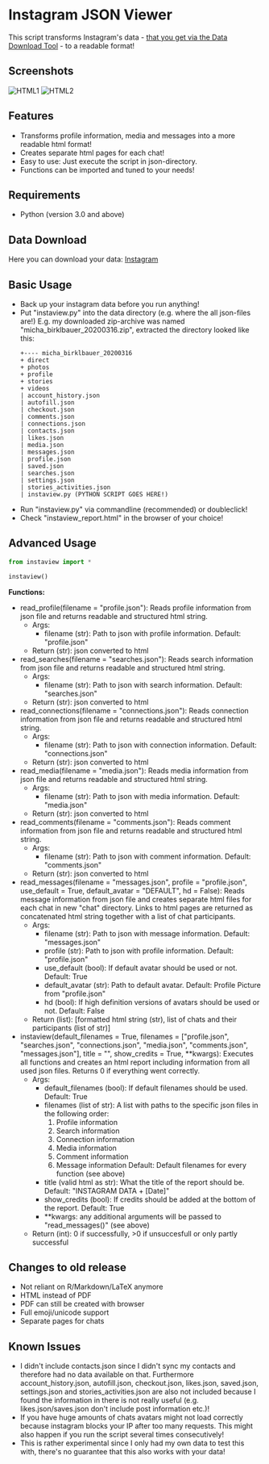 # Instagram JSON Viewer

This script transforms Instagram's data - [that you get via the Data Download Tool](https://www.instagram.com/download/request/) - to a readable format!

## Screenshots

![HTML1](docs/screenshot1.jpg)
![HTML2](docs/screenshot2.jpg)

## Features

- Transforms profile information, media and messages into a more readable html format!
- Creates separate html pages for each chat!
- Easy to use: Just execute the script in json-directory.
- Functions can be imported and tuned to your needs!

## Requirements

- Python (version 3.0 and above)

## Data Download

Here you can download your data: [Instagram](https://www.instagram.com/download/request/)

## Basic Usage

- Back up your instagram data before you run anything!
- Put "instaview.py" into the data directory (e.g. where the all json-files are!)
  E.g. my downloaded zip-archive was named "micha_birklbauer_20200316.zip", extracted the directory looked like this:
  ```
  +---- micha_birklbauer_20200316
  + direct
  + photos
  + profile
  + stories
  + videos
  | account_history.json
  | autofill.json
  | checkout.json
  | comments.json
  | connections.json
  | contacts.json
  | likes.json
  | media.json
  | messages.json
  | profile.json
  | saved.json
  | searches.json
  | settings.json
  | stories_activities.json
  | instaview.py (PYTHON SCRIPT GOES HERE!)
  ```
- Run "instaview.py" via commandline (recommended) or doubleclick!
- Check "instaview_report.html" in the browser of your choice!

## Advanced Usage

```python
from instaview import *

instaview()
```

**Functions:**
- read_profile(filename = "profile.json"):
  Reads profile information from json file and returns readable and structured html string.
  - Args:
    - filename (str): Path to json with profile information. Default: "profile.json"
  - Return (str): json converted to html
- read_searches(filename = "searches.json"):
  Reads search information from json file and returns readable and structured html string.
  - Args:
    - filename (str): Path to json with search information. Default: "searches.json"
  - Return (str): json converted to html
- read_connections(filename = "connections.json"):
  Reads connection information from json file and returns readable and structured html string.
  - Args:
    - filename (str): Path to json with connection information. Default: "connections.json"
  - Return (str): json converted to html
- read_media(filename = "media.json"):
  Reads media information from json file and returns readable and structured html string.
  - Args:
    - filename (str): Path to json with media information. Default: "media.json"
  - Return (str): json converted to html
- read_comments(filename = "comments.json"):
  Reads comment information from json file and returns readable and structured html string.
  - Args:
    - filename (str): Path to json with comment information. Default: "comments.json"
  - Return (str): json converted to html
- read_messages(filename = "messages.json", profile = "profile.json", use_default = True, default_avatar = "DEFAULT", hd = False):
  Reads message information from json file and creates separate html files for each chat in new "chat" directory. Links to html pages are returned as concatenated html string together with a list of chat participants.
  - Args:
    - filename (str): Path to json with message information. Default: "messages.json"
    - profile (str): Path to json with profile information. Default: "profile.json"
    - use_default (bool): If default avatar should be used or not. Default: True
    - default_avatar (str): Path to default avatar. Default: Profile Picture from "profile.json"
    - hd (bool): If high definition versions of avatars should be used or not. Default: False
  - Return (list): [formatted html string (str), list of chats and their participants (list of str)]
- instaview(default_filenames = True, filenames = ["profile.json", "searches.json", "connections.json", "media.json", "comments.json", "messages.json"], title = "", show_credits = True, \*\*kwargs):
  Executes all functions and creates an html report including information from all used json files. Returns 0 if everything went correctly.
  - Args:
    - default_filenames (bool): If default filenames should be used. Default: True
    - filenames (list of str): A list with paths to the specific json files in the following order:
      1. Profile information
      2. Search information
      3. Connection information
      4. Media information
      5. Comment information
      6. Message information
      Default: Default filenames for every function (see above)
    - title (valid html as str): What the title of the report should be. Default: "INSTAGRAM DATA + [Date]"
    - show_credits (bool): If credits should be added at the bottom of the report. Default: True
    - \*\*kwargs: any additional arguments will be passed to "read_messages()" (see above)
  - Return (int): 0 if successfully, >0 if unsuccesfull or only partly successful

## Changes to old release

- Not reliant on R/Markdown/LaTeX anymore
- HTML instead of PDF
- PDF can still be created with browser
- Full emoji/unicode support
- Separate pages for chats

## Known Issues

- I didn't include contacts.json since I didn't sync my contacts and therefore had no data available on that. Furthermore account_history.json, autofill.json, checkout.json, likes.json, saved.json, settings.json and stories_activities.json are also not included because I found the information in there is not really useful (e.g. likes.json/saves.json don't include post information etc.)!
- If you have huge amounts of chats avatars might not load correctly because instagram blocks your IP after too many requests. This might also happen if you run the script several times consecutively!
- This is rather experimental since I only had my own data to test this with, there's no guarantee that this also works with your data!
